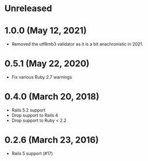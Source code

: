 # Unreleased

# 1.0.0 (May 12, 2021)

* Removed the utf8mb3 validator as it is a bit anachronistic in 2021.

# 0.5.1 (May 22, 2020)

* Fix various Ruby 2.7 warnings

# 0.4.0 (March 20, 2018)

* Rails 5.2 support
* Drop support to Rails 4
* Drop support to Ruby < 2.2

# 0.2.6 (March 23, 2016)

* Rails 5 support (#17)
